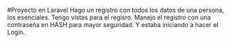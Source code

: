 ﻿#Proyecto en Laravel
Hago un registro con todos los datos de una persona, los esenciales.
Tengo vistas para el regisro. Manejo el registro con una contraseña en HASH para mayor seguridad.
Y estaba iniciando a hacer el Login.
